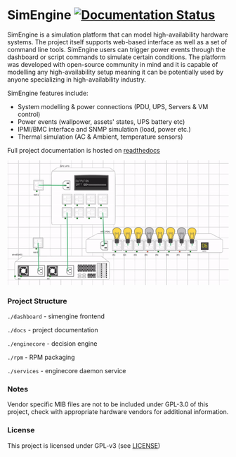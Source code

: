 # SimEngine [![Documentation Status](https://readthedocs.org/projects/simengine/badge/?version=latest)](https://simengine.readthedocs.io/en/latest/?badge=latest)

SimEngine is a simulation platform that can model high-availability hardware systems. The project itself supports web-based interface as well as a set of command line tools. SimEngine users can trigger power events through the dashboard or script commands to simulate certain conditions. The platform was developed with open-source community in mind and it is capable of modelling any high-availability setup meaning it can be potentially used by anyone specializing in high-availability industry.

SimEngine features include:

- System modelling & power connections (PDU, UPS, Servers & VM control)
- Power events (wallpower, assets' states, UPS battery etc) 
- IPMI/BMC interface and SNMP simulation (load, power etc.)
- Thermal simulation (AC & Ambient, temperature sensors)


Full project documentation is hosted on [readthedocs](https://simengine.readthedocs.io/en/latest)

![](./docs/simengine.gif)

### Project Structure 
                

`./dashboard` - simengine frontend 

`./docs` - project documentation

`./enginecore` - decision engine

`./rpm` - RPM packaging

`./services` - enginecore daemon service

### Notes

Vendor specific MIB files are not to be included under GPL-3.0 of this project, check with appropriate hardware vendors for additional information.

### License

This project is licensed under GPL-v3 (see [LICENSE](./LICENSE.txt))